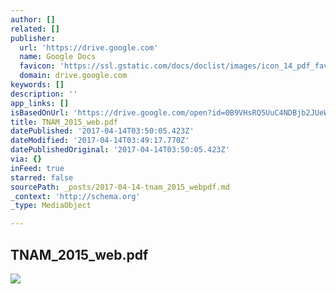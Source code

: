 ```yaml
---
author: []
related: []
publisher:
  url: 'https://drive.google.com'
  name: Google Docs
  favicon: 'https://ssl.gstatic.com/docs/doclist/images/icon_14_pdf_favicon.ico'
  domain: drive.google.com
keywords: []
description: ''
app_links: []
isBasedOnUrl: 'https://drive.google.com/open?id=0B9VHsRQ5UuC4NDBjb2JUeWd4SVk'
title: TNAM_2015_web.pdf
datePublished: '2017-04-14T03:50:05.423Z'
dateModified: '2017-04-14T03:49:17.770Z'
datePublishedOriginal: '2017-04-14T03:50:05.423Z'
via: {}
inFeed: true
starred: false
sourcePath: _posts/2017-04-14-tnam_2015_webpdf.md
_context: 'http://schema.org'
_type: MediaObject

---
```

<article style=""><h1>TNAM_2015_web.pdf</h1><img src="https://lh6.googleusercontent.com/qIFPd4ssJpoXrV0M3qIM9dQVITxwD_19iqzt-VBKarSlWWuV1fbJSA=w1200-h630-p" /></article>